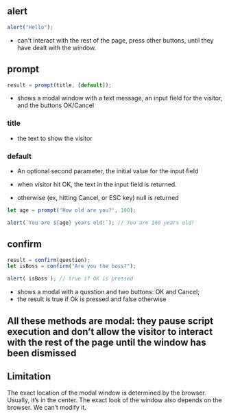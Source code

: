 ## alert
```javascript
alert("Hello");
```
* can't interact with the rest of the page, press other buttons, until they have dealt with the window.


## prompt
```javascript
result = prompt(title, [default]);
```
* shows a modal window with a text message, an input field for the visitor, and the buttons OK/Cancel
### title
* the text to show the visitor
### default
* An optional second parameter, the initial value for the input field

* when visitor hit OK, the text in the input field is returned.
* otherwise (ex, hitting Cancel, or ESC key) null is returned

```javascript
let age = prompt('How old are you?', 100);

alert(`You are ${age} years old!`); // You are 100 years old!
```
## confirm
```javascript
result = confirm(question);
let isBoss = confirm("Are you the boss?");

alert( isBoss ); // true if OK is pressed
```
* shows a modal with a question and two buttons: OK and Cancel;
* the result is true if Ok is pressed and false otherwise

## All these methods are modal: they pause script execution and don’t allow the visitor to interact with the rest of the page until the window has been dismissed

## Limitation
The exact location of the modal window is determined by the browser. Usually, it’s in the center.
The exact look of the window also depends on the browser. We can’t modify it.
